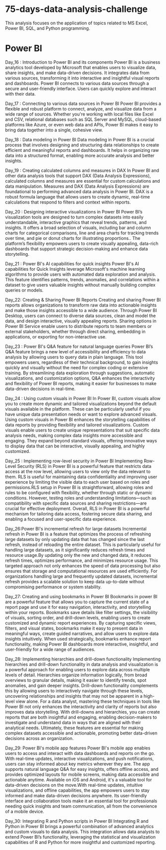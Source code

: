 # 75-days-data-analysis-challenge
This analysis focuses on the application of topics related to MS Excel, Power BI, SQL, and Python programming.
# Power BI
Day_16 : Introduction to Power BI and its components
Power BI is a business analytics tool developed by Microsoft that enables users to visualize data, share insights, and make data-driven decisions. It integrates data from various sources, transforming it into interactive and insightful visual reports and dashboards. Power BI connects to various data sources through a secure and user-friendly interface. Users can quickly explore and interact with their data.

Day_17 : Connecting to various data sources in Power BI
Power BI provides a flexible and robust platform to connect, analyze, and visualize data from a wide range of sources. Whether you're working with local files like Excel and CSV, relational databases such as SQL Server and MySQL, cloud-based platforms like Azure, or even web data and APIs, Power BI makes it easy to bring data together into a single, cohesive view.

Day_18 : Data modeling in Power BI
Data modeling in Power BI is a crucial process that involves designing and structuring data relationships to create efficient and meaningful reports and dashboards. It helps in organizing raw data into a structured format, enabling more accurate analysis and better insights.

Day_19 : Creating calculated columns and measures in DAX
In Power BI and other data analysis tools that support DAX (Data Analysis Expressions), calculated columns and measures are essential for custom calculations and data manipulation. Measures and DAX (Data Analysis Expressions) are foundational to performing advanced data analysis in Power BI. DAX is a robust formula language that allows users to create dynamic, real-time calculations that respond to filters and context within reports.

Day_20 : Designing interactive visualizations in Power BI 
Power BI’s visualization tools are designed to turn complex datasets into easily understandable, interactive graphics that reveal trends, patterns, and insights. It offers a broad selection of visuals, including bar and column charts for categorical comparisons, line and area charts for tracking trends over time, and pie or donut charts for illustrating proportions.. The platform’s flexibility empowers users to create visually appealing, data-rich dashboards that support strategic decision-making and enhance data storytelling.

Day_21 : Power BI's AI capabilities for quick insights 
Power BI's AI capabilities for Quick Insights leverage Microsoft's machine learning algorithms to provide users with automated data exploration and analysis. This feature identifies patterns, trends, anomalies, and correlations within a dataset to give users valuable insights without manually building complex queries or models.

Day_22: Creating & Sharing Power BI Reports
Creating and sharing Power BI reports allows organizations to transform raw data into actionable insights and make those insights accessible to a wide audience. Through Power BI Desktop, users can connect to diverse data sources, clean and model the data, and design interactive, visually appealing reports. Sharing options in Power BI Service enable users to distribute reports to team members or external stakeholders, whether through direct sharing, embedding in applications, or exporting for non-interactive use.

Day_23 : Power BI's Q&A feature for natural language queries
Power BI’s Q&A feature brings a new level of accessibility and efficiency to data analysis by allowing users to query data in plain language. This tool empowers users, regardless of their technical background, to gain insights quickly and visually without the need for complex coding or extensive training. By streamlining data exploration through suggestions, automatic visualizations, and customization options, Q&A enhances the interactivity and flexibility of Power BI reports, making it easier for businesses to make data-driven decisions in real-time.

Day_24 : Using custom visuals in Power BI
In Power BI, custom visuals allow you to create more dynamic and tailored visualizations beyond the default visuals available in the platform. These can be particularly useful if you have unique data presentation needs or want to explore advanced visuals. Using custom visuals in Power BI enhances the storytelling capabilities of data reports by providing flexibility and tailored visualizations. Custom visuals enable users to create unique representations that suit specific data analysis needs, making complex data insights more accessible and engaging. They expand beyond standard visuals, offering innovative ways to display data that can be interactive, visually appealing, and highly customized.

Day_25 : Implementing row-level security in Power BI
Implementing Row-Level Security (RLS) in Power BI is a powerful feature that restricts data access at the row level, allowing users to view only the data relevant to them. RLS is useful for maintaining data confidentiality and improving user experience by limiting the visible data to each user based on roles and permissions.RLS setup in Power BI is straightforward, allowing roles and rules to be configured with flexibility, whether through static or dynamic conditions. However, testing roles and understanding limitations—such as compatibility with specific data sources and sharing restrictions—are crucial for effective deployment. Overall, RLS in Power BI is a powerful mechanism for tailoring data access, fostering secure data sharing, and enabling a focused and user-specific data experience.

Day_26:Power BI's incremental refresh for large datasets
Incremental refresh in Power BI is a feature that optimizes the process of refreshing large datasets by only updating data that has changed since the last refresh, instead of reloading the entire dataset. This is particularly useful for handling large datasets, as it significantly reduces refresh times and resource usage.By updating only the new and changed data, it reduces refresh times, optimizes performance, and minimizes resource usage. This targeted approach not only enhances the speed of data processing but also ensures that storage and computational resources are used efficiently. For organizations handling large and frequently updated datasets, incremental refresh provides a scalable solution to keep data up-to-date without compromising performance or system stability.

Day_27: Creating and using bookmarks in Power BI
Bookmarks in power BI are a powerful feature that allows you to capture the current state of a report page and use it for easy navigation, interactivity, and storytelling within your reports. Bookmarks save details like filter settings, the visibility of visuals, sorting order, and drill-down levels, enabling users to create customized and dynamic report experiences. 
By capturing specific views, filters, and visual states, bookmarks make it easy to present data in meaningful ways, create guided narratives, and allow users to explore data insights intuitively. When used strategically, bookmarks enhance report functionality, making Power BI dashboards more interactive, insightful, and user-friendly for a wide range of audiences.

Day_28: Implementing hierarchies and drill-down functionality
Implementing hierarchies and drill-down functionality in data analysis and visualization is a powerful approach for enabling users to explore data across multiple levels of detail. Hierarchies organize information logically, from broad overviews to granular details, making it easier to identify trends, spot anomalies, and gain deeper insights. Drill-down functionality complements this by allowing users to interactively navigate through these levels, uncovering relationships and insights that may not be apparent in a high-level view alone.
For a data analyst, mastering these techniques in tools like Power BI not only enhances the interactivity and clarity of reports but also improves data storytelling. With drill-downs and hierarchies, you can create reports that are both insightful and engaging, enabling decision-makers to investigate and understand data in ways that are aligned with their analytical needs. Ultimately, these features are essential for making complex datasets accessible and actionable, promoting better data-driven decisions across an organization.


Day_29: Power BI's mobile app features
Power BI's mobile app enables users to access and interact with data dashboards and reports on the go. With real-time updates, interactive visualizations, and push notifications, users can stay informed about key metrics wherever they are. The app supports natural language Q&A for easy insights, offers offline access, and provides optimized layouts for mobile screens, making data accessible and actionable anytime. Available on iOS and Android, it's a valuable tool for data-driven decisions on the move.With real-time updates, intuitive visualizations, and offline capabilities, the app empowers users to stay informed and make data-driven decisions anywhere. Its user-friendly interface and collaboration tools make it an essential tool for professionals needing quick insights and team communication, all from the convenience of a mobile device.

Day_30:  Integrating R and Python scripts in Power BI 
Integrating R and Python in Power BI brings a powerful combination of advanced analytics and custom visuals to data analysis. This integration allows data analysts to extend Power BI’s functionality, leveraging the statistical and visualization capabilities of R and Python for more insightful and customized reporting.

